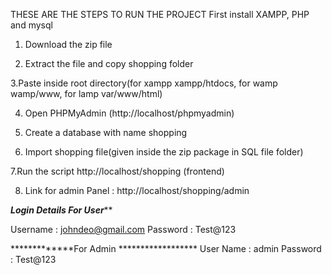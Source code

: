 THESE ARE THE STEPS TO RUN THE PROJECT 
First install XAMPP, PHP and mysql



1. Download the  zip file

2. Extract the file and copy shopping folder

3.Paste inside root directory(for xampp xampp/htdocs, for wamp wamp/www, for lamp var/www/html)

4. Open PHPMyAdmin (http://localhost/phpmyadmin)

5. Create a database with name shopping

6. Import shopping file(given inside the zip package in SQL file folder)

7.Run the script http://localhost/shopping (frontend)

8. Link for admin Panel : http://localhost/shopping/admin

*************Login Details For User***************

Username : johndeo@gmail.com
Password : Test@123

*************For Admin ******************
User Name : admin
Password : Test@123
